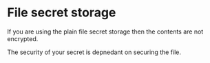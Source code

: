 # File secret storage

If you are using the plain file secret storage
then the contents are not encrypted.

The security of your secret is depnedant on
securing the file.
